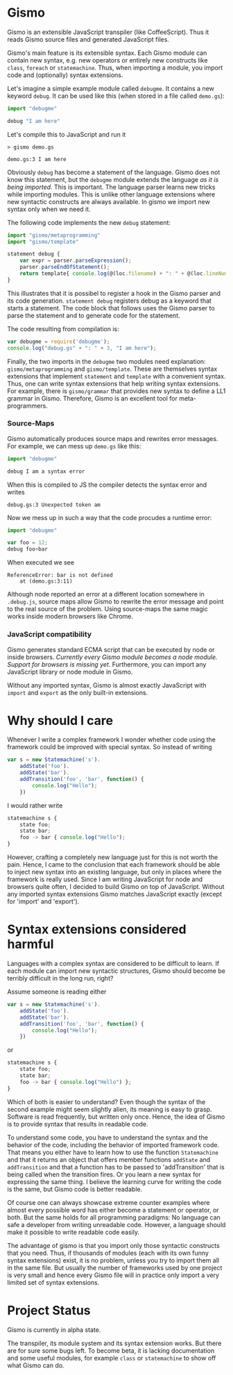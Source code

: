 # Gismo

Gismo is an extensible JavaScript transpiler (like CoffeeScript).
Thus it reads Gismo source files and generated JavaScript files.

Gismo's main feature is its extensible syntax.
Each Gismo module can contain new syntax, e.g. new operators or entirely new constructs like `class`, `foreach` or `statemachine`.
Thus, when importing a module, you import code and (optionally) syntax extensions.

Let's imagine a simple example module called `debugme`. It contains a new keyword `debug`.
It can be used like this (when stored in a file called `demo.gs`):

```javascript
import "debugme"

debug "I am here"
```

Let's compile this to JavaScript and run it

```
> gismo demo.gs

demo.gs:3 I am here
```

Obviously `debug` has become a statement of the language. Gismo does not know this statement, but the `debugme` module extends the language *as it is being imported*.
This is important. The language parser learns new tricks while importing modules. This is unlike other language extensions where new syntactic constructs are always available.
In gismo we import new syntax only when we need it.

The following code implements the new `debug` statement:

```javascript
import "gismo/metaprogramming"
import "gismo/template"

statement debug {
	var expr = parser.parseExpression();
	parser.parseEndOfStatement();
	return template{ console.log(@(loc.filename) + ": " + @(loc.lineNumber), @expr) }
}
```

This illustrates that it is possibel to register a hook in the Gismo parser and its code generation. `statement debug` registers debug as a keyword that starts a statement.
The code block that follows uses the Gismo parser to parse the statement and to generate code for the statement.

The code resulting from compilation is:

```javascript
var debugme = require('debugme');
console.log("debug.gs" + ": " + 3, "I am here");
```

Finally, the two imports in the `debugme` two modules need explanation: `gismo/metaprogramming` and `gismo/template`.
These are themselves syntax extensions that implement `statement` and `template` with a convenient syntax.
Thus, one can write syntax extensions that help writing syntax extensions.
For example, there is `gismo/grammar` that provides new syntax to define a LL1 grammar in Gismo. 
Therefore, Gismo is an excellent tool for meta-programmers.

### Source-Maps

Gismo automatically produces source maps and rewrites error messages.
For example, we can mess up `demo.gs` like this:

```javascript
import "debugme"

debug I am a syntax error
```

When this is compiled to JS the compiler detects the syntax error and writes

```
debug.gs:3 Unexpected token am
```

Now we mess up in such a way that the code procudes a runtime error:

```javascript
import "debugme"

var foo = 12;
debug foo+bar
```

When executed we see

```
ReferenceError: bar is not defined
	at (demo.gs:3:11)
```

Although node reported an error at a different location somewhere in `.debug.js`, source maps allow Gismo to rewrite the error message and point to the real source of the problem.
Using source-maps the same magic works inside modern browsers like Chrome.

### JavaScript compatibility

Gismo generates standard ECMA script that can be executed by node or inside browsers.
*Currently every Gismo module becomes a node module. Support for browsers is missing yet*.
Furthermore, you can import any JavaScript library or node module in Gismo.

Without any imported syntax, Gismo is almost exactly JavaScript with `import` and `export` as the only built-in extensions.

# Why should I care

Whenever I write a complex framework I wonder whether code using the framework could be improved with special syntax.
So instead of writing

```javascript
var s = new Statemachine('s').
	addState('foo').
	addState('bar').
	addTransition('foo', 'bar', function() {
		console.log("Hello");
	})
```

I would rather write

```javascript
statemachine s {
	state foo;
	state bar;
	foo -> bar { console.log("Hello");
}
```

However, crafting a completely new language just for this is not worth the pain.
Hence, I came to the conclusion that each framework should be able to inject new syntax into an existing language, but only in places where the framework is really used.
Since I am writing JavaScript for node and browsers quite often, I decided to build Gismo on top of JavaScript.
Without any imported syntax extensions Gismo matches JavaScript exactly (except for 'import' and 'export').

# Syntax extensions considered harmful

Languages with a complex syntax are considered to be difficult to learn.
If each module can import new syntactic structures, Gismo should become be terribly difficult in the long run, right?

Assume someone is reading either

```javascript
var s = new Statemachine('s').
	addState('foo').
	addState('bar').
	addTransition('foo', 'bar', function() {
		console.log("Hello");
	})
```

or

```javascript
statemachine s {
	state foo;
	state bar;
	foo -> bar { console.log("Hello") };
}
```

Which of both is easier to understand? Even though the syntax of the second example might seem slightly alien, its meaning is easy to grasp.
Software is read frequently, but written only once.
Hence, the idea of Gismo is to provide syntax that results in readable code.

To understand some code, you have to understand the syntax and the behavior of the code, including the behavior of imported framework code.
That means you either have to learn how to use the function `Statemachine` and that it returns an object that offers member functions `addState` and `addTransition`
and that a function has to be passed to 'addTransition' that is being called when the transition fires.
Or you learn a new syntax for expressing the same thing. I believe the learning curve for writing the code is the same, but Gismo code is better readable.

Of course one can always showcase extreme counter examples where almost every possible word has either become a statement or operator, or both.
But the same holds for all programming paradigms: No language can safe a developer from writing unreadable code.
However, a language should make it possible to write readable code easily.

The advantage of gismo is that you import only those syntactic constructs that you need.
Thus, if thousands of modules (each with its own funny syntax extensions) exist, it is no problem, unless you try to import them all in the same file.
But usually the number of frameworks used by one project is very small and hence every Gismo file will in practice only import a very limited set of syntax extensions.

# Project Status

Gismo is currently in alpha state.

The transpiler, its module system and its syntax extension works. But there are for sure some bugs left.
To become beta, it is lacking documentation and some useful modules, for example `class` or `statemachine` to show off what Gismo can do.





